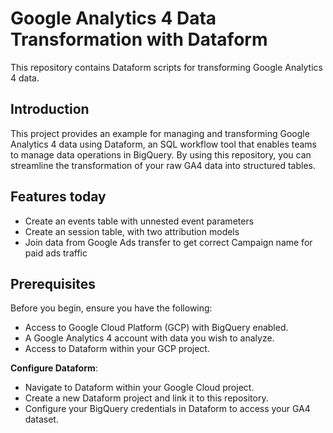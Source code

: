 # Google Analytics 4 Data Transformation with Dataform

This repository contains Dataform scripts for transforming Google Analytics 4 data. 

## Introduction

This project provides an example for managing and transforming Google Analytics 4 data using Dataform, an SQL workflow tool that enables teams to manage data operations in BigQuery. By using this repository, you can streamline the transformation of your raw GA4 data into structured tables. 

## Features today
- Create an events table with unnested event parameters
- Create an session table, with two attribution models
- Join data from Google Ads transfer to get correct Campaign name for paid ads traffic

## Prerequisites

Before you begin, ensure you have the following:
- Access to Google Cloud Platform (GCP) with BigQuery enabled.
- A Google Analytics 4 account with data you wish to analyze.
- Access to Dataform within your GCP project.

**Configure Dataform**:

- Navigate to Dataform within your Google Cloud project.
- Create a new Dataform project and link it to this repository.
- Configure your BigQuery credentials in Dataform to access your GA4 dataset.
